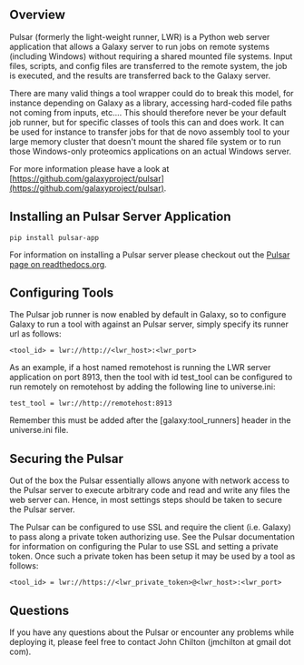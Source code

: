 ## Overview

Pulsar (formerly the light-weight runner, LWR) is a Python web server application that allows a Galaxy server to run jobs on remote systems (including Windows) without requiring a shared mounted file systems. Input files, scripts, and config files are transferred to the remote system, the job is executed, and the results are transferred back to the Galaxy server.

There are many valid things a tool wrapper could do to break this model, for instance depending on Galaxy as a library, accessing hard-coded file paths not coming from inputs, etc.... This should therefore never be your default job runner, but for specific classes of tools this can and does work. It can be used for instance to transfer jobs for that de novo assembly tool to your large memory cluster that doesn't mount the shared file system or to run those Windows-only proteomics applications on an actual Windows server.

For more information please have a look at [https://github.com/galaxyproject/pulsar](https://github.com/galaxyproject/pulsar).

## Installing an Pulsar Server Application

```
pip install pulsar-app
```


For information on installing a Pulsar server please checkout out the [Pulsar page on readthedocs.org](https://pulsar.readthedocs.org/).

## Configuring Tools

The Pulsar job runner is now enabled by default in Galaxy, so to configure Galaxy to run a tool with against an Pulsar server, simply specify its runner url as follows:

```
<tool_id> = lwr://http://<lwr_host>:<lwr_port>
```


As an example, if a host named remotehost is running the LWR server application on port 8913, then the tool with id test_tool can be configured to run remotely on remotehost by adding the following line to universe.ini:

```
test_tool = lwr://http://remotehost:8913
```


Remember this must be added after the [galaxy:tool_runners] header in the universe.ini file.

## Securing the Pulsar

Out of the box the Pulsar essentially allows anyone with network access to the Pulsar server to execute arbitrary code and read and write any files the web server can. Hence, in most settings steps should be taken to secure the Pulsar server. 

The Pulsar can be configured to use SSL and require the client (i.e. Galaxy) to pass along a private token authorizing use. See the Pulsar documentation for information on configuring the Pular to use SSL and setting a private token. Once such a private token has been setup it may be used by a tool as follows:

```
<tool_id> = lwr://https://<lwr_private_token>@<lwr_host>:<lwr_port>
```


## Questions

If you have any questions about the Pulsar or encounter any problems while deploying it, please feel free to contact John Chilton (jmchilton at gmail dot com).
